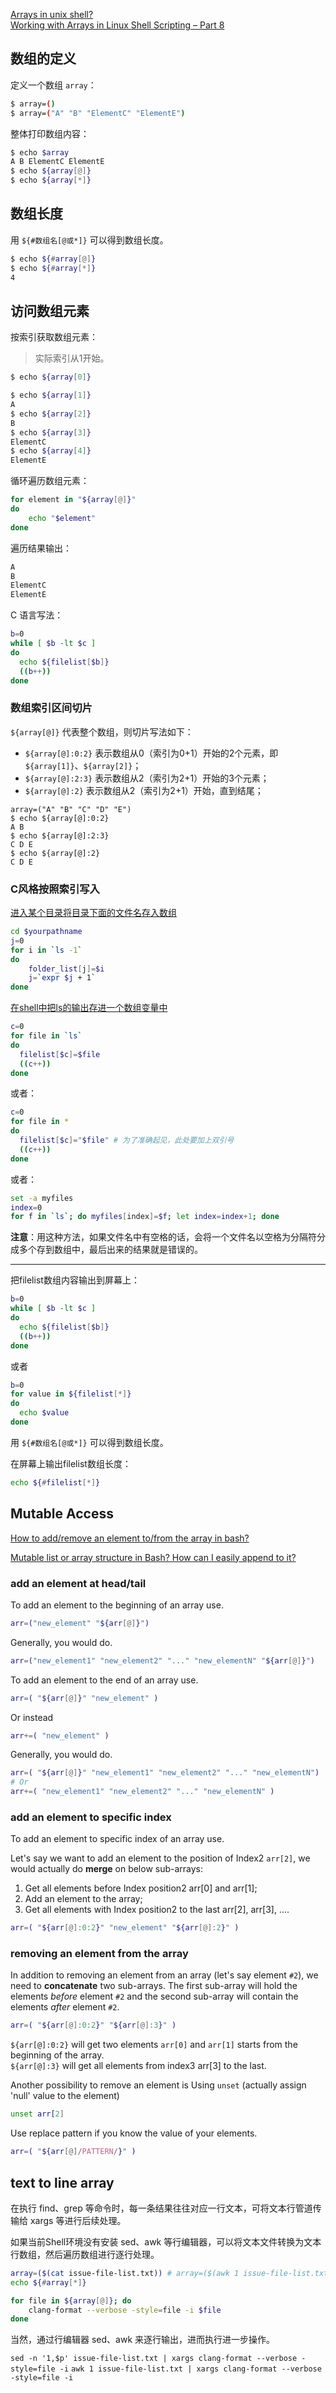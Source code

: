 
[Arrays in unix shell?](https://stackoverflow.com/questions/1878882/arrays-in-unix-shell)  
[Working with Arrays in Linux Shell Scripting – Part 8](https://www.tecmint.com/working-with-arrays-in-linux-shell-scripting/)  

## 数组的定义

定义一个数组 `array`：

```sh
$ array=()
$ array=("A" "B" "ElementC" "ElementE")
```

整体打印数组内容：

```sh
$ echo $array
A B ElementC ElementE
$ echo ${array[@]}
$ echo ${array[*]}
```

## 数组长度

用 `${#数组名[@或*]}` 可以得到数组长度。

```sh
$ echo ${#array[@]}
$ echo ${#array[*]}
4
```

## 访问数组元素

按索引获取数组元素：

> 实际索引从1开始。

```sh
$ echo ${array[0]}

$ echo ${array[1]}
A
$ echo ${array[2]}
B
$ echo ${array[3]}
ElementC
$ echo ${array[4]}
ElementE
```

循环遍历数组元素：

```sh
for element in "${array[@]}"
do
    echo "$element"
done
```

遍历结果输出：

```sh
A
B
ElementC
ElementE
```

C 语言写法：

```sh
b=0
while [ $b -lt $c ]
do
  echo ${filelist[$b]}
  ((b++))
done
```

### 数组索引区间切片

`${array[@]}` 代表整个数组，则切片写法如下：

- `${array[@]:0:2}` 表示数组从0（索引为0+1）开始的2个元素，即 `${array[1]}`、`${array[2]}`；  
- `${array[@]:2:3}` 表示数组从2（索引为2+1）开始的3个元素；  
- `${array[@]:2}` 表示数组从2（索引为2+1）开始，直到结尾；  

```Shell
array=("A" "B" "C" "D" "E")
$ echo ${array[@]:0:2}
A B
$ echo ${array[@]:2:3}
C D E
$ echo ${array[@]:2}
C D E
```

### C风格按照索引写入

[进入某个目录将目录下面的文件名存入数组](https://blog.csdn.net/u011046042/article/details/49680781)  

```sh
cd $yourpathname
j=0
for i in `ls -1`
do
    folder_list[j]=$i
    j=`expr $j + 1`
done
```

[在shell中把ls的输出存进一个数组变量中](https://blog.csdn.net/baidu_35757025/article/details/64439508)  

```sh
c=0
for file in `ls`
do
  filelist[$c]=$file
  ((c++))
done
```

或者：

```sh
c=0
for file in *
do
  filelist[$c]="$file" # 为了准确起见，此处要加上双引号
  ((c++))
done
```

或者：

```sh
set -a myfiles
index=0
for f in `ls`; do myfiles[index]=$f; let index=index+1; done
```

**注意**：用这种方法，如果文件名中有空格的话，会将一个文件名以空格为分隔符分成多个存到数组中，最后出来的结果就是错误的。

---

把filelist数组内容输出到屏幕上：

```sh
b=0
while [ $b -lt $c ]
do
  echo ${filelist[$b]}
  ((b++))
done
```

或者

```sh
b=0
for value in ${filelist[*]}
do
  echo $value
done
```

用 `${#数组名[@或*]}` 可以得到数组长度。

在屏幕上输出filelist数组长度：

```sh
echo ${#filelist[*]}
```

## Mutable Access

[How to add/remove an element to/from the array in bash?](https://unix.stackexchange.com/questions/328882/how-to-add-remove-an-element-to-from-the-array-in-bash)

[Mutable list or array structure in Bash? How can I easily append to it?](https://stackoverflow.com/questions/2013396/mutable-list-or-array-structure-in-bash-how-can-i-easily-append-to-it)  

### add an element at head/tail

To add an element to the beginning of an array use.

```sh
arr=("new_element" "${arr[@]}")
```

Generally, you would do.

```sh
arr=("new_element1" "new_element2" "..." "new_elementN" "${arr[@]}")
```

To add an element to the end of an array use.

```sh
arr=( "${arr[@]}" "new_element" )
```

Or instead

```sh
arr+=( "new_element" )
```

Generally, you would do.

```sh
arr=( "${arr[@]}" "new_element1" "new_element2" "..." "new_elementN")
# Or
arr+=( "new_element1" "new_element2" "..." "new_elementN" )
```

### add an element to specific index

To add an element to specific index of an array use.

Let's say we want to add an element to the position of Index2 `arr[2]`, we would actually do **merge** on below sub-arrays:

1. Get all elements before Index position2 arr[0] and arr[1];  
2. Add an element to the array;  
3. Get all elements with Index position2 to the last arr[2], arr[3], ....  

```sh
arr=( "${arr[@]:0:2}" "new_element" "${arr[@]:2}" )
```

### removing an element from the array

In addition to removing an element from an array (let's say element `#2`), we need to **concatenate** two sub-arrays. 
The first sub-array will hold the elements *before* element `#2` and the second sub-array will contain the elements *after* element `#2`.

```sh
arr=( "${arr[@]:0:2}" "${arr[@]:3}" )
```

`${arr[@]:0:2}` will get two elements `arr[0]` and `arr[1]` starts from the beginning of the array.  
`${arr[@]:3}` will get all elements from index3 arr[3] to the last.  

Another possibility to remove an element is Using `unset` (actually assign 'null' value to the element)

```sh
unset arr[2]
```

Use replace pattern if you know the value of your elements.

```sh
arr=( "${arr[@]/PATTERN/}" )
```

## text to line array

在执行 find、grep 等命令时，每一条结果往往对应一行文本，可将文本行管道传输给 xargs 等进行后续处理。

如果当前Shell环境没有安装 sed、awk 等行编辑器，可以将文本文件转换为文本行数组，然后遍历数组进行逐行处理。

```sh
array=($(cat issue-file-list.txt)) # array=($(awk 1 issue-file-list.txt))
echo ${#array[*]}

for file in ${array[@]}; do
    clang-format --verbose -style=file -i $file
done
```

当然，通过行编辑器 sed、awk 来逐行输出，进而执行进一步操作。

`sed -n '1,$p' issue-file-list.txt | xargs clang-format --verbose -style=file -i`
`awk 1 issue-file-list.txt | xargs clang-format --verbose -style=file -i`
